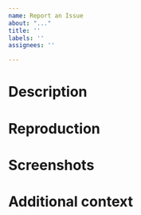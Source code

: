 ```yaml
---
name: Report an Issue
about: "..."
title: ''
labels: ''
assignees: ''

---
```


# Description
<!--
Explain your issue in detail.
Issues without proper explanation are liable to be closed by maintainers.
-->

# Reproduction
<!--
Include the steps to reproduce if applicable.
Try to be as descriptive as possible.
-->

# Screenshots
<!--
If applicable, add screenshots to help explain your problem.
A video of the reproduction would also be useful.
-->

# Additional context
<!--
Add any other context about the problem here.
Anything you think is related to the issue.
-->

